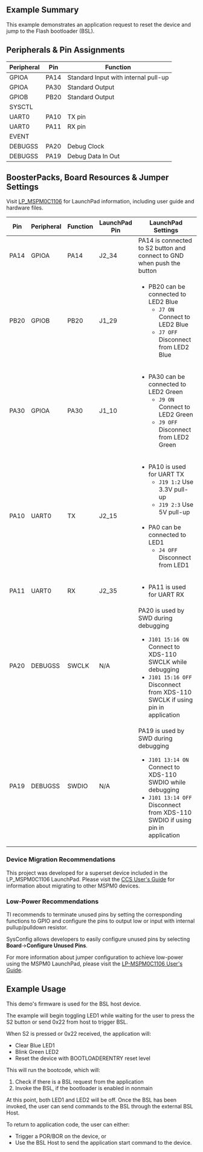 ## Example Summary

This example demonstrates an application request to reset the device and jump to
the Flash bootloader (BSL).

## Peripherals & Pin Assignments

| Peripheral | Pin | Function |
| --- | --- | --- |
| GPIOA | PA14 | Standard Input with internal pull-up |
| GPIOA | PA30 | Standard Output |
| GPIOB | PB20 | Standard Output |
| SYSCTL |  |  |
| UART0 | PA10 | TX pin |
| UART0 | PA11 | RX pin |
| EVENT |  |  |
| DEBUGSS | PA20 | Debug Clock |
| DEBUGSS | PA19 | Debug Data In Out |

## BoosterPacks, Board Resources & Jumper Settings

Visit [LP_MSPM0C1106](https://www.ti.com/tool/LP-MSPM0C1106) for LaunchPad information, including user guide and hardware files.

| Pin | Peripheral | Function | LaunchPad Pin | LaunchPad Settings |
| --- | --- | --- | --- | --- |
| PA14 | GPIOA | PA14 | J2_34 | PA14 is connected to S2 button and connect to GND when push the button |
| PB20 | GPIOB | PB20 | J1_29 | <ul><li>PB20 can be connected to LED2 Blue<br><ul><li>`J7 ON` Connect to LED2 Blue<br><li>`J7 OFF` Disconnect from LED2 Blue</ul></ul> |
| PA30 | GPIOA | PA30 | J1_10 | <ul><li>PA30 can be connected to LED2 Green<br><ul><li>`J9 ON` Connect to LED2 Green<br><li>`J9 OFF` Disconnect from LED2 Green</ul></ul> |
| PA10 | UART0 | TX | J2_15 | <ul><li>PA10 is used for UART TX<br><ul><li>`J19 1:2` Use 3.3V pull-up<br><li>`J19 2:3` Use 5V pull-up</ul><br><li>PA0 can be connected to LED1<br><ul><li>`J4 OFF` Disconnect from LED1</ul></ul> |
| PA11 | UART0 | RX | J2_35 | <ul><li>PA11 is used for UART RX</ul></ul> |
| PA20 | DEBUGSS | SWCLK | N/A | PA20 is used by SWD during debugging<br><ul><li>`J101 15:16 ON` Connect to XDS-110 SWCLK while debugging<br><li>`J101 15:16 OFF` Disconnect from XDS-110 SWCLK if using pin in application |
| PA19 | DEBUGSS | SWDIO | N/A | PA19 is used by SWD during debugging<br><ul><li>`J101 13:14 ON` Connect to XDS-110 SWDIO while debugging<br><li>`J101 13:14 OFF` Disconnect from XDS-110 SWDIO if using pin in application |

### Device Migration Recommendations
This project was developed for a superset device included in the LP_MSPM0C1106 LaunchPad. Please
visit the [CCS User's Guide](https://software-dl.ti.com/msp430/esd/MSPM0-SDK/latest/docs/english/tools/ccs_ide_guide/doc_guide/doc_guide-srcs/ccs_ide_guide.html#manual-migration)
for information about migrating to other MSPM0 devices.

### Low-Power Recommendations
TI recommends to terminate unused pins by setting the corresponding functions to
GPIO and configure the pins to output low or input with internal
pullup/pulldown resistor.

SysConfig allows developers to easily configure unused pins by selecting **Board**→**Configure Unused Pins**.

For more information about jumper configuration to achieve low-power using the
MSPM0 LaunchPad, please visit the [LP-MSPM0C1106 User's Guide](https://www.ti.com/lit/slau950).

## Example Usage
This demo's firmware is used for the BSL host device. 

The example will begin toggling LED1 while waiting for the user to press
the S2 button or send 0x22 from host to trigger BSL.

When S2 is pressed or 0x22 received, the application will:
- Clear Blue LED1
- Blink Green LED2
- Reset the device with BOOTLOADERENTRY reset level

This will run the bootcode, which will:
1. Check if there is a BSL request from the application
2. Invoke the BSL, if the bootloader is enabled in nonmain

At this point, both LED1 and LED2 will be off.
Once the BSL has been invoked, the user can send commands to the BSL through the
external BSL Host.

To return to application code, the user can either:
- Trigger a POR/BOR on the device, or
- Use the BSL Host to send the application start command to the device.
